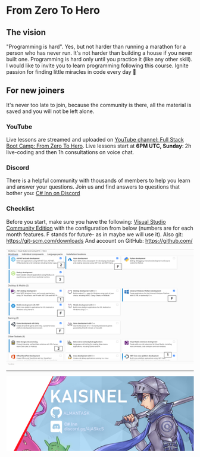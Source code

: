 # From Zero To Hero

## The vision

"Programming is hard". Yes, but not harder than running a marathon for a person who has never run. It's not harder than 
building a house if you never built one. Programming is hard only until you practice it (like any other skill). 
I would like to invite you to learn programming following this course. 
Ignite passion for finding little miracles in code every day 🙂

## For new joiners

It's never too late to join, because the community is there, all the material is saved
and you will not be left alone.

### YouTube

Live lessons are streamed and uploaded on [YouTube channel: Full Stack Boot Camp: From Zero To Hero](https://www.youtube.com/watch?v=Onfuqjn8h0w&list=PLbwOopTjJke49hTBrmz8ayxQj_Zro4zrg&ab_channel=Kaisinel).
Live lessons start at **6PM UTC, Sunday**: 2h live-coding and then 1h consultations on voice chat.

### Discord

There is a helpful community with thousands of members to help you learn and answer your questions. 
Join us and find answers to questions that bother you: [C# Inn on Discord](https://discord.gg/rCMKcUU)

### Checklist

Before you start, make sure you have the following:
[Visual Studio Community Edition]( https://visualstudio.microsoft.com/vs/community/) with the configuration from below (numbers are for each month features. F stands for future- as in maybe we will use it).
Also git: https://git-scm.com/downloads
And account on GitHub: https://github.com/

![Required Setup](res/Required-Setup.png)
___
![Boot Camp Banner](res/kaisi_banner.png)
